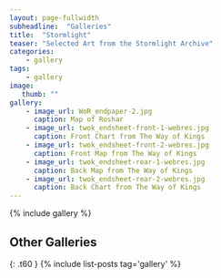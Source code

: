 ```yaml
---
layout: page-fullwidth
subheadline:  "Galleries"
title:  "Stormlight"
teaser: "Selected Art from the Stormlight Archive"
categories:
    - gallery
tags:
    - gallery
image:
   thumb: ""
gallery:
    - image_url: WoR_endpaper-2.jpg
      caption: Map of Roshar
    - image_url: twok_endsheet-front-1-webres.jpg
      caption: Front Chart from The Way of Kings
    - image_url: twok_endsheet-front-2-webres.jpg
      caption: Front Map from The Way of Kings
    - image_url: twok_endsheet-rear-1-webres.jpg
      caption: Back Map from The Way of Kings
    - image_url: twok_endsheet-rear-2-webres.jpg
      caption: Back Chart from The Way of Kings
---
```


{% include gallery %}

## Other Galleries
{: .t60 }
{% include list-posts tag='gallery' %}

